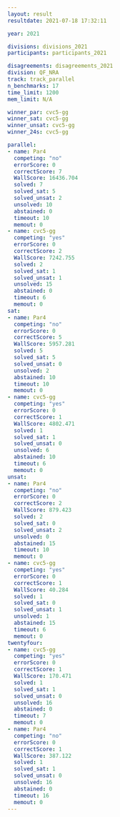 ```yaml
---
layout: result
resultdate: 2021-07-18 17:32:11

year: 2021

divisions: divisions_2021
participants: participants_2021

disagreements: disagreements_2021
division: QF_NRA
track: track_parallel
n_benchmarks: 17
time_limit: 1200
mem_limit: N/A

winner_par: cvc5-gg
winner_sat: cvc5-gg
winner_unsat: cvc5-gg
winner_24s: cvc5-gg

parallel:
- name: Par4
  competing: "no"
  errorScore: 0
  correctScore: 7
  WallScore: 16436.704
  solved: 7
  solved_sat: 5
  solved_unsat: 2
  unsolved: 10
  abstained: 0
  timeout: 10
  memout: 0
- name: cvc5-gg
  competing: "yes"
  errorScore: 0
  correctScore: 2
  WallScore: 7242.755
  solved: 2
  solved_sat: 1
  solved_unsat: 1
  unsolved: 15
  abstained: 0
  timeout: 6
  memout: 0
sat:
- name: Par4
  competing: "no"
  errorScore: 0
  correctScore: 5
  WallScore: 5957.281
  solved: 5
  solved_sat: 5
  solved_unsat: 0
  unsolved: 2
  abstained: 10
  timeout: 10
  memout: 0
- name: cvc5-gg
  competing: "yes"
  errorScore: 0
  correctScore: 1
  WallScore: 4802.471
  solved: 1
  solved_sat: 1
  solved_unsat: 0
  unsolved: 6
  abstained: 10
  timeout: 6
  memout: 0
unsat:
- name: Par4
  competing: "no"
  errorScore: 0
  correctScore: 2
  WallScore: 879.423
  solved: 2
  solved_sat: 0
  solved_unsat: 2
  unsolved: 0
  abstained: 15
  timeout: 10
  memout: 0
- name: cvc5-gg
  competing: "yes"
  errorScore: 0
  correctScore: 1
  WallScore: 40.284
  solved: 1
  solved_sat: 0
  solved_unsat: 1
  unsolved: 1
  abstained: 15
  timeout: 6
  memout: 0
twentyfour:
- name: cvc5-gg
  competing: "yes"
  errorScore: 0
  correctScore: 1
  WallScore: 170.471
  solved: 1
  solved_sat: 1
  solved_unsat: 0
  unsolved: 16
  abstained: 0
  timeout: 7
  memout: 0
- name: Par4
  competing: "no"
  errorScore: 0
  correctScore: 1
  WallScore: 387.122
  solved: 1
  solved_sat: 1
  solved_unsat: 0
  unsolved: 16
  abstained: 0
  timeout: 16
  memout: 0
---
```

